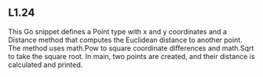 ## L1.24

This Go snippet defines a Point type with x and y coordinates and a Distance method that computes the Euclidean distance to another point. The method uses math.Pow to square coordinate differences and math.Sqrt to take the square root. In main, two points are created, and their distance is calculated and printed.
